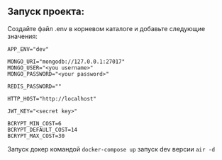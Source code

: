 ## Запуск проекта:

Создайте файл .env в корневом каталоге и добавьте следующие значения:

    APP_ENV="dev"

    MONGO_URI="mongodb://127.0.0.1:27017"
    MONGO_USER="<you username>"
    MONGO_PASSWORD="<your password>"

    REDIS_PASSWORD=""

    HTTP_HOST="http://localhost"

    JWT_KEY="<secret key>"

    BCRYPT_MIN_COST=6
    BCRYPT_DEFAULT_COST=14
    BCRYPT_MAX_COST=30

Запуск докер командой `docker-compose up`
запуск dev версии `air -d`

